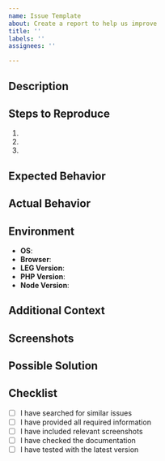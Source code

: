 ```yaml
---
name: Issue Template
about: Create a report to help us improve
title: ''
labels: ''
assignees: ''

---
```


## Description
<!-- Provide a clear and concise description of the issue -->

## Steps to Reproduce
1. <!-- First Step -->
2. <!-- Second Step -->
3. <!-- And so on... -->

## Expected Behavior
<!-- What you expected to happen -->

## Actual Behavior
<!-- What actually happened -->

## Environment
- **OS**: <!-- e.g., Windows 10, macOS 12.0, Ubuntu 20.04 -->
- **Browser**: <!-- e.g., Chrome 91, Firefox 89, Safari 14 -->
- **LEG Version**: <!-- e.g., 1.0.0 -->
- **PHP Version**: <!-- e.g., 8.1.0 -->
- **Node Version**: <!-- e.g., 16.13.0 -->

## Additional Context
<!-- Add any other context about the problem here -->

## Screenshots
<!-- If applicable, add screenshots to help explain your problem -->

## Possible Solution
<!-- If you have suggestions on how to fix the issue -->

## Checklist
- [ ] I have searched for similar issues
- [ ] I have provided all required information
- [ ] I have included relevant screenshots
- [ ] I have checked the documentation
- [ ] I have tested with the latest version 